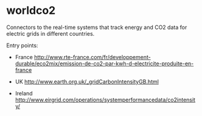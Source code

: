 worldco2
========

Connectors to the real-time systems that track energy and CO2 data for electric grids in different countries.

Entry points:
- France
http://www.rte-france.com/fr/developpement-durable/eco2mix/emission-de-co2-par-kwh-d-electricite-produite-en-france

- UK
http://www.earth.org.uk/_gridCarbonIntensityGB.html

- Ireland
http://www.eirgrid.com/operations/systemperformancedata/co2intensity/

